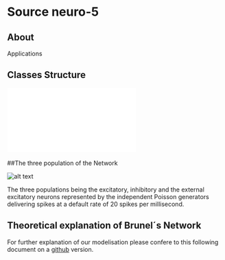 # Source neuro-5

## About 

Applications 

## Classes Structure

![alt text](../doc/diagram/diagram_apps.pdf "Diagram of applications")

##The three population of the Network

![alt text](../doc/png/network.png "The Network")

The three populations being the excitatory, inhibitory and the external excitatory 
neurons represented by the independent Poisson generators delivering spikes 
at a default rate of 20 spikes per millisecond.

## Theoretical explanation of Brunel´s Network

For further explanation of our modelisation please confere to this following document on a
[github](../doc/equations.pdf) version.
